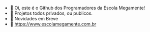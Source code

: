 - 👋 Oi, este é o Github dos Programadores da Escola Megamente!
- 👀 Projetos todos privados, ou publicos.
- 🌱 Novidades em Breve
- 💞️ https://www.escolamegamente.com.br
